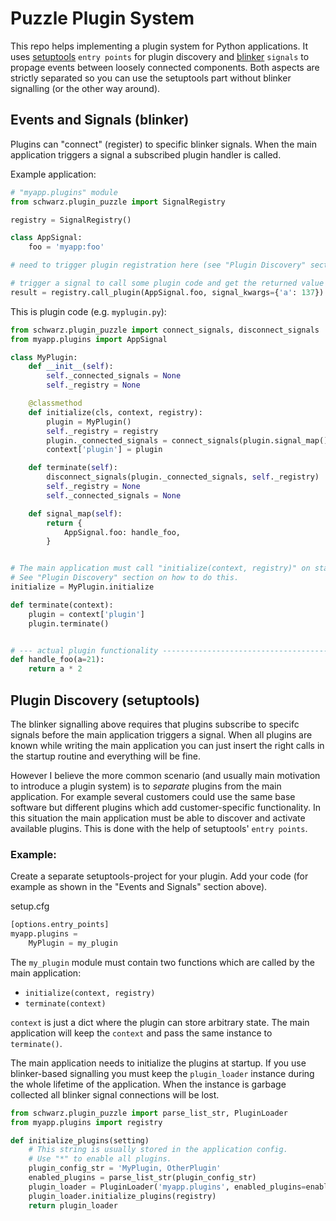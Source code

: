 Puzzle Plugin System
=======================

This repo helps implementing a plugin system for Python applications. It uses [setuptools](https://github.com/pypa/setuptools) `entry points` for plugin discovery and [blinker](https://github.com/jek/blinker) `signals` to propage events between loosely connected components.
Both aspects are strictly separated so you can use the setuptools part without blinker signalling (or the other way around).


Events and Signals (blinker)
--------------------------------

Plugins can "connect" (register) to specific blinker signals. When the main application triggers a signal a subscribed plugin handler is called.

Example application:

```python
# "myapp.plugins" module
from schwarz.plugin_puzzle import SignalRegistry

registry = SignalRegistry()

class AppSignal:
    foo = 'myapp:foo'

# need to trigger plugin registration here (see "Plugin Discovery" section below)

# trigger a signal to call some plugin code and get the returned value
result = registry.call_plugin(AppSignal.foo, signal_kwargs={'a': 137})
```


This is plugin code (e.g. `myplugin.py`):

```python
from schwarz.plugin_puzzle import connect_signals, disconnect_signals
from myapp.plugins import AppSignal

class MyPlugin:
    def __init__(self):
        self._connected_signals = None
        self._registry = None

    @classmethod
    def initialize(cls, context, registry):
        plugin = MyPlugin()
        self._registry = registry
        plugin._connected_signals = connect_signals(plugin.signal_map(), registry)
        context['plugin'] = plugin

    def terminate(self):
        disconnect_signals(plugin._connected_signals, self._registry)
        self._registry = None
        self._connected_signals = None

    def signal_map(self):
        return {
            AppSignal.foo: handle_foo,
        }


# The main application must call "initialize(context, registry)" on startup.
# See "Plugin Discovery" section on how to do this.
initialize = MyPlugin.initialize

def terminate(context):
    plugin = context['plugin']
    plugin.terminate()


# --- actual plugin functionality -----------------------------------------
def handle_foo(a=21):
    return a * 2
```


Plugin Discovery (setuptools)
--------------------------------

The blinker signalling above requires that plugins subscribe to specifc signals before the main application triggers a signal. When all plugins are known while writing the main application you can just insert the right calls in the startup routine and everything will be fine.

However I believe the more common scenario (and usually main motivation to introduce a plugin system) is to *separate* plugins from the main application. For example several customers could use the same base software but different plugins which add customer-specific functionality. In this situation the main application must be able to discover and activate available plugins. This is done with the help of setuptools' `entry points`.


### Example:

Create a separate setuptools-project for your plugin. Add your code (for example as shown in the "Events and Signals" section above).

setup.cfg
```python
[options.entry_points]
myapp.plugins =
    MyPlugin = my_plugin
```

The `my_plugin` module must contain two functions which are called by the main application:

 * `initialize(context, registry)`
 * `terminate(context)`

`context` is just a dict where the plugin can store arbitrary state. The main application will keep the `context` and pass the same instance to `terminate()`.


The main application needs to initialize the plugins at startup. If you use blinker-based signalling you must keep the `plugin_loader` instance during the whole lifetime of the application. When the instance is garbage collected all blinker signal connections will be lost.

```python
from schwarz.plugin_puzzle import parse_list_str, PluginLoader
from myapp.plugins import registry

def initialize_plugins(setting)
    # This string is usually stored in the application config.
    # Use "*" to enable all plugins.
    plugin_config_str = 'MyPlugin, OtherPlugin'
    enabled_plugins = parse_list_str(plugin_config_str)
    plugin_loader = PluginLoader('myapp.plugins', enabled_plugins=enabled_plugins)
    plugin_loader.initialize_plugins(registry)
    return plugin_loader
```

